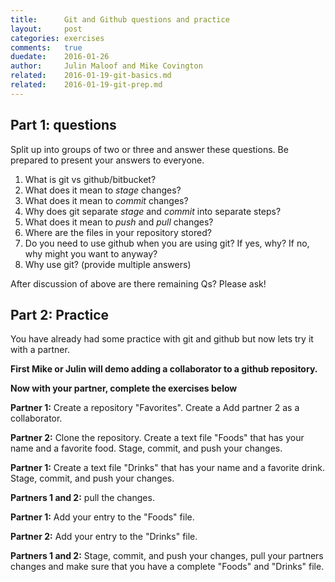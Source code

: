 ```yaml
---
title:      Git and Github questions and practice
layout:     post
categories: exercises
comments:   true
duedate:    2016-01-26
author:     Julin Maloof and Mike Covington
related:    2016-01-19-git-basics.md
related:    2016-01-19-git-prep.md
---
```


## Part 1: questions
Split up into groups of two or three and answer these questions.  Be prepared to present your answers to everyone.

1. What is git vs github/bitbucket?
2. What does it mean to _stage_ changes?
3. What does it mean to _commit_ changes?
4. Why does git separate _stage_ and _commit_ into separate steps?
5. What does it mean to _push_ and _pull_ changes?
6. Where are the files in your repository stored?
7. Do you need to use github when you are using git?  If yes, why?  If no, why might you want to anyway?
8. Why use git? (provide multiple answers)

After discussion of above are there remaining Qs?  Please ask!

## Part 2: Practice
You have already had some practice with git and github but now lets try it with a partner.

__First Mike or Julin will demo adding a collaborator to a github repository.__

__Now with your partner, complete the exercises below__

__Partner 1:__ Create a repository "Favorites".  Create a Add partner 2 as a collaborator.

__Partner 2:__ Clone the repository.  Create a text file "Foods" that has your name and a favorite food.  Stage, commit, and push your changes.

__Partner 1:__ Create a text file "Drinks" that has your name and a favorite drink.  Stage, commit, and push your changes.

__Partners 1 and 2:__ pull the changes.

__Partner 1:__ Add your entry to the "Foods" file.

__Partner 2:__ Add your entry to the "Drinks" file.

__Partners 1 and 2:__ Stage, commit, and push your changes, pull your partners changes and make sure that you have a complete "Foods" and "Drinks" file.
